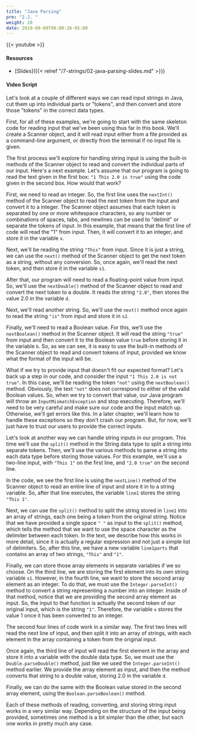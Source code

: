 ```yaml
---
title: "Java Parsing"
pre: "2.J. "
weight: 20
date: 2019-09-09T00:00:26-05:00
---
```


{{< youtube  >}}

#### Resources

* [Slides]({{< relref "/7-strings/02-java-parsing-slides.md" >}})

#### Video Script

Let's look at a couple of different ways we can read input strings in Java, cut them up into individual parts or "tokens", and then convert and store those "tokens" in the correct data types.

First, for all of these examples, we're going to start with the same skeleton code for reading input that we've been using thus far in this book. We'll create a Scanner object, and it will read input either from a file provided as a command-line argument, or directly from the terminal if no input file is given.

The first process we'll explore for handling string input is using the built-in methods of the Scanner object to read and convert the individual parts of our input. Here's a next example. Let's assume that our program is going to read the text given in the first box: `"1 This 2.0 is true"` using the code given in the second box. How would that work?

First, we need to read an integer. So, the first line uses the `nextInt()` method of the Scanner object to read the next token from the input and convert it to a integer. The Scanner object assumes that each token is separated by one or more whitespace characters, so any number or combinations of spaces, tabs, and newlines can be used to "delimit" or separate the tokens of input. In this example, that means that the first line of code will read the "1" from input. Then, it will convert it to an integer, and store it in the variable `x`.

Next, we'll be reading the string `"This"` from input. Since it is just a string, we can use the `next()` method of the Scanner object to get the next token as a string, without any conversion. So, once again, we'll read the next token, and then store it in the variable `s1`.

After that, our program will need to read a floating-point value from input. So, we'll use the `nextDouble()` method of the Scanner object to read and convert the next token to a double. It reads the string `"2.0"`, then stores the value 2.0 in the variable `d`.

Next, we'll read another string. So, we'll use the `next()` method once again to read the string `"is"` from input and store it in `s2`.

Finally, we'll need to read a Boolean value. For this, we'll use the `nextBoolean()` method in the Scanner object. It will read the string `"true"` from input and then convert it to the Boolean value `true` before storing it in the variable `b`. So, as we can see, it is easy to use the built-in methods of the Scanner object to read and convert tokens of input, provided we know what the format of the input will be.

What if we try to provide input that doesn't fit our expected format? Let's back up a step in our code, and consider the input `"1 This 2.0 is not true"`. In this case, we'll be reading the token `"not"` using the `nextBoolean()` method. Obviously, the text `"not"` does not correspond to either of the valid Boolean values. So, when we try to convert that value, our Java program will throw an `InputMismatchException` and stop executing. Therefore, we'll need to be very careful and make sure our code and the input match up. Otherwise, we'll get errors like this. In a later chapter, we'll learn how to handle these exceptions so they don't crash our program. But, for now, we'll just have to trust our users to provide the correct inputs.

Let's look at another way we can handle string inputs in our program. This time we'll use the `split()` method in the String data type to split a string into separate tokens. Then, we'll use the various methods to parse a string into each data type before storing those values. For this example, we'll use a two-line input, with `"This 1"` on the first line, and `"2.0 true"` on the second line.

In the code, we see the first line is using the `nextLine()` method of the Scanner object to read an entire line of input and store it in to a string variable. So, after that line executes, the variable `line1` stores the string `"This 1"`.

Next, we can use the `split()` method to split the string stored in `line1` into an array of strings, each one being a token from the original string. Notice that we have provided a single space `" "` as input to the `split()` method, which tells the method that we want to use the space character as the delimiter between each token. In the text, we describe how this works in more detail, since it is actually a regular expression and not just a simple list of delimiters. So, after this line, we have a new variable `line1parts` that contains an array of two strings, `"This"` and `"1"`.

Finally, we can store those array elements in separate variables if we so choose. On the third line, we are storing the first element into its own string variable `s1`. However, in the fourth line, we want to store the second array element as an integer. To do that, we must use the `Integer.parseInt()` method to convert a string representing a number into an integer. Inside of that method, notice that we are providing the second array element as input. So, the input to that function is actually the second token of our original input, which is the string `"1"`. Therefore, the variable `x` stores the value 1 once it has been converted to an integer.

The second four lines of code work in a similar way. The first two lines will read the next line of input, and then split it into an array of strings, with each element in the array containing a token from the original input.

Once again, the third line of input will read the first element in the array and store it into a variable with the double data type. So, we must use the `Double.parseDouble()` method, just like we used the `Integer.parseInt()` method earlier. We provide the array element as input, and then the method converts that string to a double value, storing 2.0 in the variable `d`.

Finally, we can do the same with the Boolean value stored in the second array element, using the `Boolean.parseBoolean()` method.

Each of these methods of reading, converting, and storing string input works in a very similar way. Depending on the structure of the input being provided, sometimes one method is a bit simpler than the other, but each one works in pretty much any case. 
